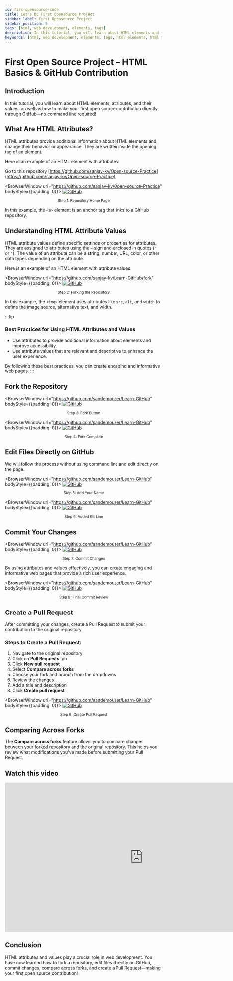 ```yaml
---
id: firs-opensource-code
title: Let's Do First Opensource Project
sidebar_label: First Opensource Project
sidebar_position: 5
tags: [html, web-development, elements, tags]
description: In this tutorial, you will learn about HTML elements and tags. HTML elements are the building blocks of HTML pages, and tags are used to define the structure of the content.
keywords: [html, web development, elements, tags, html elements, html tags, html tutorial, html basics, web design, web pages, websites, html structure, html elements tutorial, html tags tutorial, html in 2024]
---
```


# First Open Source Project – HTML Basics & GitHub Contribution

## Introduction

In this tutorial, you will learn about HTML elements, attributes, and their values, as well as how to make your first open source contribution directly through GitHub—no command line required!

## What Are HTML Attributes?

HTML attributes provide additional information about HTML elements and change their behavior or appearance. They are written inside the opening tag of an element.

Here is an example of an HTML element with attributes:

Go to this repository [https://github.com/sanjay-kv/Open-source-Practice](https://github.com/sanjay-kv/Open-source-Practice)


<BrowserWindow url="https://github.com/sanjay-kv/Open-source-Practice" bodyStyle={{padding: 0}}>
  [![GitHub](./assets/23-opensource.png)](https://github.com/sanjay-kv/Open-source-Practice)
  <div align="center"><small>Step 1: Repository Home Page</small></div>
</BrowserWindow>

In this example, the `<a>` element is an anchor tag that links to a GitHub repository.

## Understanding HTML Attribute Values

HTML attribute values define specific settings or properties for attributes. They are assigned to attributes using the `=` sign and enclosed in quotes (`"` or `'`). The value of an attribute can be a string, number, URL, color, or other data types depending on the attribute.

Here is an example of an HTML element with attribute values:

<BrowserWindow url="https://github.com/sanjay-kv/Learn-GitHub/fork" bodyStyle={{padding: 0}}>
  [![GitHub](./assets/21-final-fork.png)](https://github.com/sanjay-kv/Learn-GitHub/fork)
  <div align="center"><small>Step 2: Forking the Repository</small></div>
</BrowserWindow>

In this example, the `<img>` element uses attributes like `src`, `alt`, and `width` to define the image source, alternative text, and width.

:::tip
### Best Practices for Using HTML Attributes and Values

- Use attributes to provide additional information about elements and improve accessibility.
- Use attribute values that are relevant and descriptive to enhance the user experience.

By following these best practices, you can create engaging and informative web pages.
:::

## Fork the Repository

<BrowserWindow url="https://github.com/sandemouser/Learn-GitHub" bodyStyle={{padding: 0}}>
  [![GitHub](./assets/24-opensource-fork.png)](https://github.com/sandemouser/Learn-GitHub)
  <div align="center"><small>Step 3: Fork Button</small></div>
</BrowserWindow>

<BrowserWindow url="https://github.com/sandemouser/Learn-GitHub" bodyStyle={{padding: 0}}>
  [![GitHub](./assets/25-opensource-done.png)](https://github.com/sandemouser/Learn-GitHub)
  <div align="center"><small>Step 4: Fork Complete</small></div>
</BrowserWindow>

## Edit Files Directly on GitHub

We will follow the process without using command line and edit directly on the page.

<BrowserWindow url="https://github.com/sandemouser/Learn-GitHub" bodyStyle={{padding: 0}}>
  [![GitHub](./assets/26-add-name.png)](https://github.com/sandemouser/Learn-GitHub)
  <div align="center"><small>Step 5: Add Your Name</small></div>
</BrowserWindow>

<BrowserWindow url="https://github.com/sandemouser/Learn-GitHub" bodyStyle={{padding: 0}}>
  [![GitHub](./assets/27-added-git-line.png)](https://github.com/sandemouser/Learn-GitHub)
  <div align="center"><small>Step 6: Added Git Line</small></div>
</BrowserWindow>


## Commit Your Changes

<BrowserWindow url="https://github.com/sandemouser/Learn-GitHub" bodyStyle={{padding: 0}}>
  [![GitHub](./assets/28-opensource-commit.png)](https://github.com/sandemouser/Learn-GitHub)
  <div align="center"><small>Step 7: Commit Changes</small></div>
</BrowserWindow>

By using attributes and values effectively, you can create engaging and informative web pages that provide a rich user experience.

<BrowserWindow url="https://github.com/sandemouser/Learn-GitHub" bodyStyle={{padding: 0}}>
  [![GitHub](./assets/29-git-final-commit.png)](https://github.com/sandemouser/Learn-GitHub)
  <div align="center"><small>Step 8: Final Commit Review</small></div>
</BrowserWindow>

## Create a Pull Request

After committing your changes, create a Pull Request to submit your contribution to the original repository.

### Steps to Create a Pull Request:

1. Navigate to the original repository
2. Click on **Pull Requests** tab
3. Click **New pull request**
4. Select **Compare across forks**
5. Choose your fork and branch from the dropdowns
6. Review the changes
7. Add a title and description
8. Click **Create pull request**


<BrowserWindow url="https://github.com/sandemouser/Learn-GitHub" bodyStyle={{padding: 0}}>
  [![GitHub](./assets/30-opensource-final-check.png)](https://github.com/sandemouser/Learn-GitHub)
  <div align="center"><small>Step 9: Create Pull Request</small></div>
</BrowserWindow>

## Comparing Across Forks

The **Compare across forks** feature allows you to compare changes between your forked repository and the original repository. This helps you review what modifications you've made before submitting your Pull Request.

## Watch this video

<iframe width="883" height="480" src="https://www.youtube.com/embed/R7NReLBCT_8?list=PLrLTYhoDFx-kiuFiGQqVpYYZ56pIhUW63" title="How to do your first opensource on GitHub" frameborder="0" allow="accelerometer; autoplay; clipboard-write; encrypted-media; gyroscope; picture-in-picture; web-share" referrerpolicy="strict-origin-when-cross-origin" allowfullscreen></iframe>

## Conclusion

HTML attributes and values play a crucial role in web development. You have now learned how to fork a repository, edit files directly on GitHub, commit changes, compare across forks, and create a Pull Request—making your first open source contribution!
